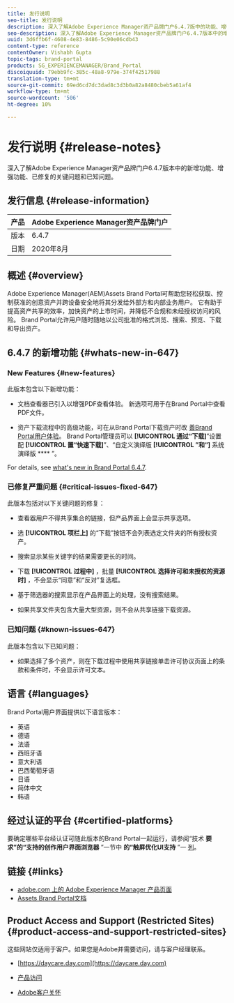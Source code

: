 ```yaml
---
title: 发行说明
seo-title: 发行说明
description: 深入了解Adobe Experience Manager资产品牌门户6.4.7版中的功能、增强功能、已修复的关键问题和已知问题。
seo-description: 深入了解Adobe Experience Manager资产品牌门户6.4.7版本中的增强功能、已修复的关键问题和已知问题。
uuid: 3d6ffb6f-4608-4e83-8486-5c90e06cdb43
content-type: reference
contentOwner: Vishabh Gupta
topic-tags: brand-portal
products: SG_EXPERIENCEMANAGER/Brand_Portal
discoiquuid: 79ebb9fc-385c-48a8-979e-374f42517988
translation-type: tm+mt
source-git-commit: 69ed6cd7dc3dad8c3d3b0a82a8480cbeb5a61af4
workflow-type: tm+mt
source-wordcount: '506'
ht-degree: 10%

---
```



# 发行说明 {#release-notes}

深入了解Adobe Experience Manager资产品牌门户6.4.7版本中的新增功能、增强功能、已修复的关键问题和已知问题。

## 发行信息 {#release-information}

| 产品 | Adobe Experience Manager资产品牌门户 |
|---|---|
| 版本 | 6.4.7 |
| 日期 | 2020年8月 |

## 概述 {#overview}

Adobe Experience Manager(AEM)Assets Brand Portal可帮助您轻松获取、控制获准的创意资产并跨设备安全地将其分发给外部方和内部业务用户。 它有助于提高资产共享的效率，加快资产的上市时间，并降低不合规和未经授权访问的风险。 Brand Portal允许用户随时随地以公司批准的格式浏览、搜索、预览、下载和导出资产。

## 6.4.7 的新增功能 {#whats-new-in-647}

### New Features {#new-features}

此版本包含以下新增功能：

* 文档查看器已引入以增强PDF查看体验。 新选项可用于在Brand Portal中查看PDF文件。

<!--
* Download Settings configuration to configure asset download from Brand Portal. Fast download, custom renditions, and system renditions are the available configurations. 
-->

* 资产下载流程中的高级功能，可在从Brand Portal下载资产时改 [善Brand Portal用户体验](brand-portal-download-users.md)。 Brand Portal管理员可以 **[!UICONTROL 通过“下载]**”设置配 **[!UICONTROL 置“快速下载]**”、“自定义演绎版 **[!UICONTROL ”和“]** 系统演绎版 **** ”。

For details, see [what&#39;s new in Brand Portal 6.4.7](whats-new.md).

### 已修复严重问题 {#critical-issues-fixed-647}

此版本包括对以下关键问题的修复：

* 查看器用户不得共享集合的链接，但产品界面上会显示共享选项。

* 选 **[!UICONTROL 项栏上]** 的“下载”按钮不会列表选定文件夹的所有授权资产。

* 搜索显示某些关键字的结果需要更长的时间。

* 下载 **[!UICONTROL 过程中]** ，批量 **[!UICONTROL 选择许可和未授权的资源时]** ，不会显示“同意”和“反对”复选框。

* 基于筛选器的搜索显示在产品界面上的处理，没有搜索结果。

* 如果共享文件夹包含大量大型资源，则不会从共享链接下载资源。


### 已知问题 {#known-issues-647}

此版本包含以下已知问题：

* 如果选择了多个资产，则在下载过程中使用共享链接单击许可协议页面上的条款和条件时，不会显示许可文本。



## 语言 {#languages}

Brand Portal用户界面提供以下语言版本：

* 英语
* 德语
* 法语
* 西班牙语
* 意大利语
* 巴西葡萄牙语
* 日语
* 简体中文
* 韩语

## 经过认证的平台 {#certified-platforms}

要确定哪些平台经认证可随此版本的Brand Portal一起运行，请参阅“技术 **要求”的“支持的创作用户界面浏览器** ”一节中 **的“触屏优化UI支持** ”一 [列](https://helpx.adobe.com/experience-manager/6-4/sites/deploying/using/technical-requirements.html)。

## 链接 {#links}

* [adobe.com 上的 Adobe Experience Manager 产品页面](http://www.adobe.com/in/marketing-cloud/experience-manager.html)
* [Assets Brand Portal文档](https://helpx.adobe.com/cn/experience-manager/brand-portal/user-guide.html)

## Product Access and Support (Restricted Sites) {#product-access-and-support-restricted-sites}

这些网站仅适用于客户。如果您是Adobe并需要访问，请与客户经理联系。

* [https://daycare.day.com](https://daycare.day.com)

* [产品访问](https://login.marketing.adobe.com)

* [Adobe客户关怀](https://helpx.adobe.com/contact.html)
